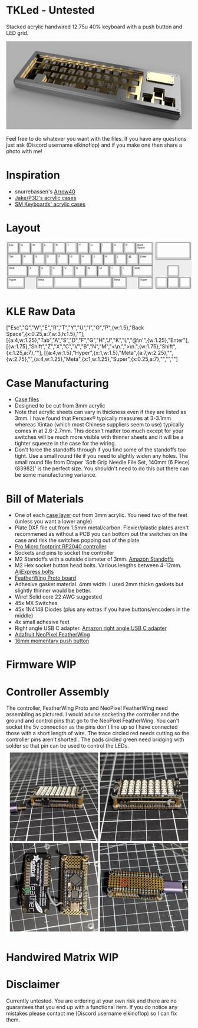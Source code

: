 # TKLed - Untested
Stacked acrylic handwired 12.75u 40% keyboard with a push button and LED grid.

<img src="https://github.com/ElKinoflop/TKLed/blob/main/images/TKLed_v2_2025-Feb-05_11-35-57PM-000_CustomizedView7111979642.png" alt="TKLed Render">

Feel free to do whatever you want with the files. If you have any questions just ask (Discord username elkinoflop) and if you make one then share a photo with me!

<h1>Inspiration</h1>
<ul>
  <li>snurrebassen's <a href="https://geekhack.org/index.php?topic=101525.0">Arrow40</a></li>
  <li><a href="https://p3dstore.notion.site/P3Dstore-Open-Source-Project-List-6e85900337294e769fb7b8fa68d68f27">Jake/P3D's acrylic cases</a></li>
  <li><a href="https://smkeyboards.com/">SM Keyboards' acrylic cases</a></li>
</ul>

<h1>Layout</h1>
<img src="https://github.com/ElKinoflop/TKLed/blob/main/images/TKLed%20KLE.jpg" alt="TKLed Layout">

<h1>KLE Raw Data</h1>
["Esc","Q","W","E","R","T","Y","U","I","O","P",{w:1.5},"Back<br>Space",{x:0.25,a:7,w:3,h:1.5},""],
[{a:4,w:1.25},"Tab","A","S","D","F","G","H","J","K","L","@\n'",{w:1.25},"Enter"],
[{w:1.75},"Shift","Z","X","C","V","B","N","M","<\n.",">\n.",{w:1.75},"Shift",{x:1.25,a:7},""],
[{a:4,w:1.5},"Hyper",{x:1,w:1.5},"Meta",{a:7,w:2.25},"",{w:2.75},"",{a:4,w:1.25},"Meta",{x:1,w:1.25},"Super",{x:0.25,a:7},"","",""]

<h1>Case Manufacturing</h1>
<ul>
  <li><a href="https://github.com/ElKinoflop/Vozvan/tree/main/Case%20Files" target="_blank">Case files</a></li>
  <li>Designed to be cut from 3mm acrylic</li>
  <li>Note that acrylic sheets can vary in thickness even if they are listed as 3mm. I have found that Perspex® typically measures at 3-3.1mm whereas Xintao (which most Chinese suppliers seem to use) typically comes in at 2.6-2.7mm. This doesn't matter too much except for your switches will be much more visible with thinner sheets and it will be a tighter squeeze in the case for the wiring.</li>
  <li>Don't force the standoffs through if you find some of the standoffs too tight. Use a small round file if you need to slightly widen any holes. The small round file from Draper 'Soft Grip Needle File Set, 140mm (6 Piece) (83982)' is the perfect size. You shouldn't need to do this but there can be some manufacturing variance.</li>
</ul>

<h1>Bill of Materials</h1>
<ul>
  <li>One of each <a href="https://github.com/ElKinoflop/TKLed/tree/main/case%20files" target="_blank">case layer</a> cut from 3mm acrylic. You need two of the feet (unless you want a lower angle)</li>
  <li>Plate DXF file cut from 1.5mm metal/carbon. Flexier/plastic plates aren't recommened as without a PCB you can bottom out the switches on the case and risk the switches popping out of the plate</li>
  <li><a href="https://mechboards.co.uk/products/pro-micro-5v?_pos=2&_sid=c64ff0323&_ss=r" target="_blank">Pro Micro footprint RP2040 controller</a></li>
  <li>Sockets and pins to socket the controller</li>
  <li>M2 Standoffs with a outside diameter of 3mm. <a href="https://amzn.eu/d/8H1HG6Y" target="_blank">Amazon Standoffs</a></li></li>
  <li>M2 Hex socket button head bolts. Various lengths between 4-12mm. <a href="https://www.aliexpress.com/item/32969042589.html" target="_blank">AliExpress bolts</a></li>
  <li><a href="https://www.adafruit.com/product/2884" target="_blank">FeatherWing Proto board</a></li>
  <li>Adhesive gasket material. 4mm width. I used 2mm thickn gaskets but slightly thinner would be better.</li>
  <li>Wire! Solid core 22 AWG suggested</li>
  <li>45x MX Switches</li>
  <li>45x 1N4148 Diodes (plus any extras if you have buttons/encoders in the middle)</li>
  <li>4x small adhesive feet</li>
  <li>Right angle USB C adapter. <a href="https://www.amazon.co.uk/dp/B0CPLNH1L2?ref=ppx_yo2ov_dt_b_fed_asin_title" target="_blank">Amazon right angle USB C adapter</a></li>
  <li><a href="https://www.adafruit.com/product/2945" target="_blank">Adafruit NeoPixel FeatherWing</a></li>
  <li><a href="https://www.aliexpress.com/item/1005004920346156.html" target="_blank">16mm momentary push button</a></li>
</ul>

<h1>Firmware WIP</h1>

<h1>Controller Assembly</h1>
The controller, FeatherWing Proto and NeoPixel FeatherWing need assembling as pictured. I would advise socketing the controller and the ground and control pins that go to the NeoPixel FeatherWing. You can't socket the 5v connection as the pins don't line up so I have connected those with a short length of wire. The trace circled red needs cutting so the controller pins aren't shorted . The pads circled green need bridging with solder so that pin can be used to control the LEDs.
<img src="https://github.com/ElKinoflop/TKLed/blob/main/images/Featherwing%20Assembly.jpg" alt="Controller Assembly">

<h1>Handwired Matrix WIP</h1>

<h1>Disclaimer</h1>
Currently untested. You are ordering at your own risk and there are no guarantees that you end up with a functional item. If you do notice any mistakes please contact me (Discord username elkinoflop) so I can fix them.
